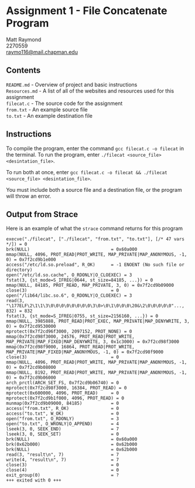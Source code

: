 # Assignment 1 - File Concatenate Program
Matt Raymond  
2270559  
raymo116@mail.chapman.edu

## Contents
`README.md` - Overview of project and basic instructions  
`Resources.md` - A list of all of the websites and resources used for this assignment  
`filecat.c` - The source code for the assignment  
`from.txt` - An example source file  
`to.txt` - An example destination file

## Instructions

To compile the program, enter the command `gcc filecat.c -o filecat` in the terminal. To run the program, enter `./filecat <source_file> <desintation_file>`.

To run both at once, enter `gcc filecat.c -o filecat && ./filecat <source_file> <desintation_file>`.

You must include both a source file and a destination file, or the program will throw an error.

## Output from Strace
Here is an example of what the `strace` command returns for this program  
```
execve("./filecat", ["./filecat", "from.txt", "to.txt"], [/* 47 vars */]) = 0
brk(NULL)                               = 0x60a000
mmap(NULL, 4096, PROT_READ|PROT_WRITE, MAP_PRIVATE|MAP_ANONYMOUS, -1, 0) = 0x7f2cd9b1e000
access("/etc/ld.so.preload", R_OK)      = -1 ENOENT (No such file or directory)
open("/etc/ld.so.cache", O_RDONLY|O_CLOEXEC) = 3
fstat(3, {st_mode=S_IFREG|0644, st_size=84185, ...}) = 0
mmap(NULL, 84185, PROT_READ, MAP_PRIVATE, 3, 0) = 0x7f2cd9b09000
close(3)                                = 0
open("/lib64/libc.so.6", O_RDONLY|O_CLOEXEC) = 3
read(3, "\177ELF\2\1\1\3\0\0\0\0\0\0\0\0\3\0>\0\1\0\0\0\20&\2\0\0\0\0\0"..., 832) = 832
fstat(3, {st_mode=S_IFREG|0755, st_size=2156160, ...}) = 0
mmap(NULL, 3985888, PROT_READ|PROT_EXEC, MAP_PRIVATE|MAP_DENYWRITE, 3, 0) = 0x7f2cd9530000
mprotect(0x7f2cd96f3000, 2097152, PROT_NONE) = 0
mmap(0x7f2cd98f3000, 24576, PROT_READ|PROT_WRITE, MAP_PRIVATE|MAP_FIXED|MAP_DENYWRITE, 3, 0x1c3000) = 0x7f2cd98f3000
mmap(0x7f2cd98f9000, 16864, PROT_READ|PROT_WRITE, MAP_PRIVATE|MAP_FIXED|MAP_ANONYMOUS, -1, 0) = 0x7f2cd98f9000
close(3)                                = 0
mmap(NULL, 4096, PROT_READ|PROT_WRITE, MAP_PRIVATE|MAP_ANONYMOUS, -1, 0) = 0x7f2cd9b08000
mmap(NULL, 8192, PROT_READ|PROT_WRITE, MAP_PRIVATE|MAP_ANONYMOUS, -1, 0) = 0x7f2cd9b06000
arch_prctl(ARCH_SET_FS, 0x7f2cd9b06740) = 0
mprotect(0x7f2cd98f3000, 16384, PROT_READ) = 0
mprotect(0x600000, 4096, PROT_READ)     = 0
mprotect(0x7f2cd9b1f000, 4096, PROT_READ) = 0
munmap(0x7f2cd9b09000, 84185)           = 0
access("from.txt", R_OK)                = 0
access("to.txt", W_OK)                  = 0
open("from.txt", O_RDONLY)              = 3
open("to.txt", O_WRONLY|O_APPEND)       = 4
lseek(3, 0, SEEK_END)                   = 7
lseek(3, 0, SEEK_SET)                   = 0
brk(NULL)                               = 0x60a000
brk(0x62b000)                           = 0x62b000
brk(NULL)                               = 0x62b000
read(3, "result\n", 7)                  = 7
write(4, "result\n", 7)                 = 7
close(3)                                = 0
close(4)                                = 0
exit_group(0)                           = ?
+++ exited with 0 +++
```
